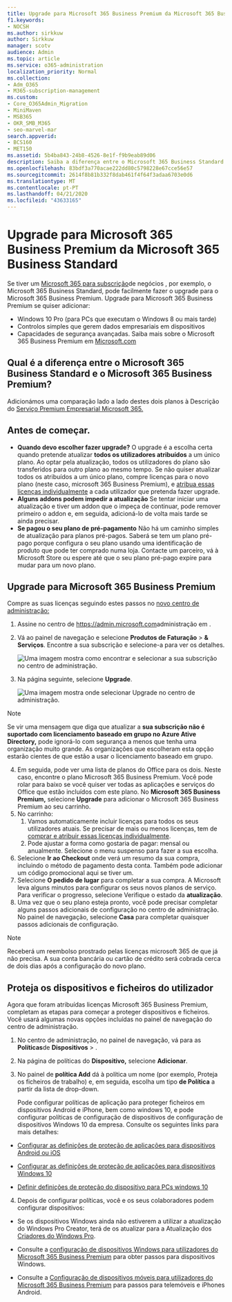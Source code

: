 ```yaml
---
title: Upgrade para Microsoft 365 Business Premium da Microsoft 365 Business Standard
f1.keywords:
- NOCSH
ms.author: sirkkuw
author: Sirkkuw
manager: scotv
audience: Admin
ms.topic: article
ms.service: o365-administration
localization_priority: Normal
ms.collection:
- Adm_O365
- M365-subscription-management
ms.custom:
- Core_O365Admin_Migration
- MiniMaven
- MSB365
- OKR_SMB_M365
- seo-marvel-mar
search.appverid:
- BCS160
- MET150
ms.assetid: 5b4ba843-24b8-4526-8e1f-f9b9eab89d06
description: Saiba a diferença entre o Microsoft 365 Business Standard e o Microsoft 365 Business Premium e como pode fazer upgrade para o Microsoft 365 Business Premium.
ms.openlocfilehash: 83bdf3a770acae222dd80c5798228e67cce56e57
ms.sourcegitcommit: 2614f8b81b332f8dab461f4f64f3adaa6703e0d6
ms.translationtype: MT
ms.contentlocale: pt-PT
ms.lasthandoff: 04/21/2020
ms.locfileid: "43633165"
---
```

# <a name="upgrade-to-microsoft-365-business-premium-from-microsoft-365-business-standard"></a>Upgrade para Microsoft 365 Business Premium da Microsoft 365 Business Standard

Se tiver um [Microsoft 365 para subscrição](https://products.office.com/compare-all-microsoft-office-products-4-column?activetab=tab:primaryr2)de negócios , por exemplo, o Microsoft 365 Business Standard, pode facilmente fazer o upgrade para o Microsoft 365 Business Premium. Upgrade para Microsoft 365 Business Premium se quiser adicionar: 
- Windows 10 Pro (para PCs que executam o Windows 8 ou mais tarde)
- Controlos simples que gerem dados empresariais em dispositivos
- Capacidades de segurança avançadas.
Saiba mais sobre o Microsoft 365 Business Premium em [Microsoft.com](https://www.microsoft.com/microsoft-365/business)

## <a name="whats-the-difference-between-microsoft-365-business-standard-and-microsoft-365-business-premium"></a>Qual é a diferença entre o Microsoft 365 Business Standard e o Microsoft 365 Business Premium?
Adicionámos uma comparação lado a lado destes dois planos à Descrição do [Serviço Premium Empresarial Microsoft 365.](https://docs.microsoft.com/office365/servicedescriptions/microsoft-365-service-descriptions/microsoft-365-business-service-description) 

## <a name="before-you-get-started"></a>Antes de começar.

- **Quando devo escolher fazer upgrade?** O upgrade é a escolha certa quando pretende atualizar **todos os utilizadores atribuídos** a um único plano. Ao optar pela atualização, todos os utilizadores do plano são transferidos para outro plano ao mesmo tempo. Se não quiser atualizar todos os atribuídos a um único plano, compre licenças para o novo plano (neste caso, microsoft 365 Business Premium), e [atribua essas licenças individualmente](https://docs.microsoft.com/office365/admin/manage/assign-licenses-to-users) a cada utilizador que pretenda fazer upgrade. 
- **Alguns addons podem impedir a atualização** Se tentar iniciar uma atualização e tiver um addon que o impeça de continuar, pode remover primeiro o addon e, em seguida, adicioná-lo de volta mais tarde se ainda precisar. 
- **Se pagou o seu plano de pré-pagamento** Não há um caminho simples de atualização para planos pré-pagos. Saberá se tem um plano pré-pago porque configura o seu plano usando uma identificação de produto que pode ter comprado numa loja. Contacte um parceiro, vá à Microsoft Store ou espere até que o seu plano pré-pago expire para mudar para um novo plano.

## <a name="upgrade-to-microsoft-365-business-premium"></a>Upgrade para Microsoft 365 Business Premium
Compre as suas licenças seguindo estes passos no [novo centro de administração:](https://docs.microsoft.com/office365/admin/microsoft-365-admin-center-preview)
1. Assine no centro de <a href="https://go.microsoft.com/fwlink/p/?linkid=837890" target="_blank">https://admin.microsoft.com</a>administração em .
2. Vá ao painel de navegação e selecione **Produtos de Faturação** \> **& Serviços**. Encontre a sua subscrição e selecione-a para ver os detalhes. 

    ![Uma imagem mostra como encontrar e selecionar a sua subscrição no centro de administração.](../media/FindYourSubscription.png)

3. Na página seguinte, selecione **Upgrade**. 

      ![Uma imagem mostra onde selecionar Upgrade no centro de administração.](../media/SelectUpgrade.png)

  > [!NOTE]
  > Se vir uma mensagem que diga que atualizar a **sua subscrição não é suportado com licenciamento baseado em grupo no Azure Ative Directory,** pode ignorá-lo com segurança a menos que tenha uma organização muito grande. As organizações que escolheram esta opção estarão cientes de que estão a usar o licenciamento baseado em grupo.

4. Em seguida, pode ver uma lista de planos do Office para os dois. Neste caso, encontre o plano Microsoft 365 Business Premium. Você pode rolar para baixo se você quiser ver todas as aplicações e serviços do Office que estão incluídos com este plano. No **Microsoft 365 Business Premium,** selecione **Upgrade** para adicionar o Microsoft 365 Business Premium ao seu carrinho.
5. No carrinho:
    1. Vamos automaticamente incluir licenças para todos os seus utilizadores atuais. Se precisar de mais ou menos licenças, tem de [comprar e atribuir essas licenças individualmente](https://docs.microsoft.com/office365/admin/manage/assign-licenses-to-users).  
    2. Pode ajustar a forma como gostaria de pagar: mensal ou anualmente. Selecione o menu suspenso para fazer a sua escolha.
6. Selecione **Ir ao Checkout** onde verá um resumo da sua compra, incluindo o método de pagamento desta conta. Também pode adicionar um código promocional aqui se tiver um.
7. Selecione **O pedido de lugar** para completar a sua compra.
A Microsoft leva alguns minutos para configurar os seus novos planos de serviço. Para verificar o progresso, selecione Verifique o estado da **atualização**. 
1. Uma vez que o seu plano esteja pronto, você pode precisar completar alguns passos adicionais de configuração no centro de administração. No painel de navegação, selecione **Casa** para completar quaisquer passos adicionais de configuração.

> [!NOTE]
> Receberá um reembolso prostrado pelas licenças microsoft 365 de que já não precisa. A sua conta bancária ou cartão de crédito será cobrada cerca de dois dias após a configuração do novo plano.
  
## <a name="protect-user-devices-and-files"></a>Proteja os dispositivos e ficheiros do utilizador

Agora que foram atribuídas licenças Microsoft 365 Business Premium, completam as etapas para começar a proteger dispositivos e ficheiros. Você usará algumas novas opções incluídas no painel de navegação do centro de administração.
  
1. No centro de administração, no painel de navegação, vá para as **Políticas**de **Dispositivos** \> .
    
2. Na página de políticas do **Dispositivo,** selecione **Adicionar**.
    
3. No painel de **política Add** dá à política um nome (por exemplo, Proteja os ficheiros de trabalho) e, em seguida, escolha um tipo **de Política** a partir da lista de drop-down. 
    
    Pode configurar políticas de aplicação para proteger ficheiros em dispositivos Android e iPhone, bem como windows 10, e pode configurar políticas de configuração de dispositivos de configuração de dispositivos Windows 10 da empresa. Consulte os seguintes links para mais detalhes:
    
  - [Configurar as definições de proteção de aplicações para dispositivos Android ou iOS](app-protection-settings-for-android-and-ios.md)
    
  - [Configurar as definições de proteção de aplicações para dispositivos Windows 10](protection-settings-for-windows-10-devices.md)
    
  - [Definir definições de proteção do dispositivo para PCs windows 10](protection-settings-for-windows-10-pcs.md)
    
  
4. Depois de configurar políticas, você e os seus colaboradores podem configurar dispositivos:
    
  - Se os dispositivos Windows ainda não estiverem a utilizar a atualização do Windows Pro Creator, terá de os atualizar para a Atualização dos [Criadores do Windows Pro](upgrade-to-windows-pro-creators-update.md).
    
  - Consulte a [configuração de dispositivos Windows para utilizadores do Microsoft 365 Business Premium](set-up-windows-devices.md) para obter passos para dispositivos Windows. 
    
  - Consulte a [Configuração de dispositivos móveis para utilizadores do Microsoft 365 Business Premium](set-up-mobile-devices.md) para passos para telemóveis e iPhones Android. 
